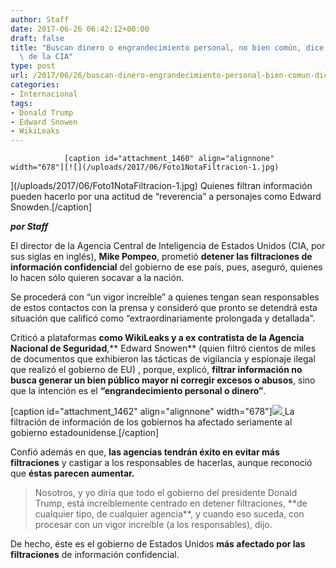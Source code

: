 ```yaml
---
author: Staff
date: 2017-06-26 06:42:12+00:00
draft: false
title: "Buscan dinero o engrandecimiento personal, no bien común, dice director\
  \ de la CIA"
type: post
url: /2017/06/26/buscan-dinero-engrandecimiento-personal-bien-comun-dice-director-la-cia/
categories:
- Internacional
tags:
- Donald Trump
- Edward Snowen
- WikiLeaks
---
```



				[caption id="attachment_1460" align="alignnone" width="678"][![](/uploads/2017/06/Foto1NotaFiltracion-1.jpg)
](/uploads/2017/06/Foto1NotaFiltracion-1.jpg) Quienes filtran información pueden hacerlo por una actitud de “reverencia” a personajes como Edward Snowden.[/caption]

_**por Staff**_

El director de la Agencia Central de Inteligencia de Estados Unidos (CIA, por sus siglas en inglés), **Mike Pompeo**, prometió **detener las filtraciones de información confidencial** del gobierno de ese país, pues, aseguró, quienes lo hacen sólo quieren socavar a la nación.

Se procederá con “un vigor increíble” a quienes tengan sean responsables de estos contactos con la prensa y consideró que pronto se detendrá esta situación que calificó como “extraordinariamente prolongada y detallada”.

Criticó a plataformas **como WikiLeaks y a ex contratista de la Agencia Nacional de Seguridad**,** Edward Snowen** (quien filtró cientos de miles de documentos que exhibieron las tácticas de vigilancia y espionaje ilegal que realizó el gobierno de EU) , porque, explicó, **filtrar información no busca generar un bien público mayor ni corregir excesos o abusos**, sino que la intención es el **“engrandecimiento personal o dinero”**.

[caption id="attachment_1462" align="alignnone" width="678"][![](/uploads/2017/06/Foto2NotaFiltracion.jpg)
](/uploads/2017/06/Foto2NotaFiltracion.jpg) La filtración de información de los gobiernos ha afectado seriamente al gobierno estadounidense.[/caption]

Confió además en que, **las agencias tendrán éxito en evitar más filtraciones** y castigar a los responsables de hacerlas, aunque reconoció que **éstas parecen aumentar.**


<blockquote>Nosotros, y yo diría que todo el gobierno del presidente Donald Trump, está increíblemente centrado en detener filtraciones, **de cualquier tipo, de cualquier agencia**, y cuando eso suceda, con procesar con un vigor increíble (a los responsables), dijo.</blockquote>


De hecho, éste es el gobierno de Estados Unidos **más afectado por las filtraciones** de información confidencial.		
